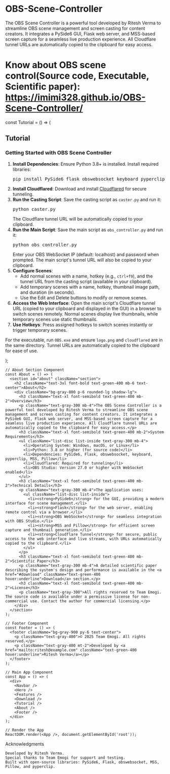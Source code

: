 # OBS-Scene-Controller
The OBS Scene Controller is a powerful tool developed by Ritesh Verma to streamline OBS scene management and screen casting for content creators. It integrates a PySide6 GUI, Flask web server, and MSS-based screen capture for a seamless live production experience. All Cloudflare tunnel URLs are automatically copied to the clipboard for easy access.

# Know about OBS scene control(Source code, Executable, Scientific paper): https://imimi328.github.io/OBS-Scene-Controller/

<html>
  <body>
    const Tutorial = () => (
      <section id="tutorial" className="section">
        <h2 className="text-3xl font-bold text-green-400 mb-6 text-center">Tutorial</h2>
        <div className="bg-gray-800 p-6 rounded-lg shadow-lg">
          <h3 className="text-xl font-semibold text-green-400 mb-4">Getting Started with OBS Scene Controller</h3>
          <ol className="list-decimal list-inside text-gray-300 space-y-4">
            <li>
              <strong>Install Dependencies</strong>: Ensure Python 3.8+ is installed. Install required libraries:
              <pre className="bg-gray-900 p-2 rounded mt-2">pip install PySide6 flask obswebsocket keyboard pyperclip mss Pillow</pre>
            </li>
            <li>
              <strong>Install Cloudflared</strong>: Download and install <a href="https://www.cloudflare.com/products/tunnel/" className="text-green-400 hover:underline">Cloudflared</a> for secure tunneling.
            </li>
            <li>
              <strong>Run the Casting Script</strong>: Save the casting script as <code>caster.py</code> and run it:
              <pre className="bg-gray-900 p-2 rounded mt-2">python caster.py</pre>
              The Cloudflare tunnel URL will be automatically copied to your clipboard.
            </li>
            <li>
              <strong>Run the Main Script</strong>: Save the main script as <code>obs_controller.py</code> and run it:
              <pre className="bg-gray-900 p-2 rounded mt-2">python obs_controller.py</pre>
              Enter your OBS WebSocket IP (default: localhost) and password when prompted. The main script's tunnel URL will also be copied to your clipboard.
            </li>
            <li>
              <strong>Configure Scenes</strong>:
              <ul className="list-disc list-inside ml-4">
                <li>Add normal scenes with a name, hotkey (e.g., <code>ctrl+f9</code>), and the tunnel URL from the casting script (available in your clipboard).</li>
                <li>Add temporary scenes with a name, hotkey, thumbnail image path, and duration (in seconds).</li>
                <li>Use the Edit and Delete buttons to modify or remove scenes.</li>
              </ul>
            </li>
            <li>
              <strong>Access the Web Interface</strong>: Open the main script's Cloudflare tunnel URL (copied to your clipboard and displayed in the GUI) in a browser to switch scenes remotely. Normal scenes display live thumbnails, while temporary scenes use static thumbnails.
            </li>
            <li>
              <strong>Use Hotkeys</strong>: Press assigned hotkeys to switch scenes instantly or trigger temporary scenes.
            </li>
          </ol>
          <p className="text-gray-300 mt-4">For the executable, run <code>OBS.exe</code> and ensure <code>logo.png</code> and <code>cloudflared</code> are in the same directory. Tunnel URLs are automatically copied to the clipboard for ease of use.</p>
        </div>
      </section>
    );

    // About Section Component
    const About = () => (
      <section id="about" className="section">
        <h2 className="text-3xl font-bold text-green-400 mb-6 text-center">About</h2>
        <div className="bg-gray-800 p-6 rounded-lg shadow-lg">
          <h3 className="text-xl font-semibold text-green-400 mb-2">Overview</h3>
          <p className="text-gray-300 mb-4">The OBS Scene Controller is a powerful tool developed by Ritesh Verma to streamline OBS scene management and screen casting for content creators. It integrates a PySide6 GUI, Flask web server, and MSS-based screen capture for a seamless live production experience. All Cloudflare tunnel URLs are automatically copied to the clipboard for easy access.</p>
          <h3 className="text-xl font-semibold text-green-400 mb-2">System Requirements</h3>
          <ul className="list-disc list-inside text-gray-300 mb-4">
            <li>Operating System: Windows, macOS, or Linux</li>
            <li>Python: 3.8 or higher (for source code)</li>
            <li>Dependencies: PySide6, Flask, obswebsocket, keyboard, pyperclip, MSS, Pillow</li>
            <li>Cloudflared: Required for tunneling</li>
            <li>OBS Studio: Version 27.0 or higher with WebSocket enabled</li>
          </ul>
          <h3 className="text-xl font-semibold text-green-400 mb-2">Technical Details</h3>
          <p className="text-gray-300 mb-4">The application uses:
            <ul className="list-disc list-inside">
              <li><strong>PySide6</strong> for the GUI, providing a modern interface for scene management.</li>
              <li><strong>Flask</strong> for the web server, enabling remote control via a browser.</li>
              <li><strong>OBS WebSocket</strong> for seamless integration with OBS Studio.</li>
              <li><strong>MSS and Pillow</strong> for efficient screen capture and thumbnail generation.</li>
              <li><strong>Cloudflare Tunnel</strong> for secure, public access to the web interface and live streams, with URLs automatically copied to the clipboard.</li>
            </ul>
          </p>
          <h3 className="text-xl font-semibold text-green-400 mb-2">Scientific Paper</h3>
          <p className="text-gray-300 mb-4">A detailed scientific paper describing the system's design and performance is available in the <a href="#download" className="text-green-400 hover:underline">Download</a> section.</p>
          <h3 className="text-xl font-semibold text-green-400 mb-2">License</h3>
          <p className="text-gray-300">All rights reserved to Team Emogi. The source code is available under a permissive license for non-commercial use. Contact the author for commercial licensing.</p>
        </div>
      </section>
    );

    // Footer Component
    const Footer = () => (
      <footer className="bg-gray-900 py-6 text-center">
        <p className="text-gray-400">© 2025 Team Emogi. All rights reserved.</p>
        <p className="text-gray-400 mt-2">Developed by <a href="mailto:ritesh@example.com" className="text-green-400 hover:underline">Ritesh Verma</a></p>
      </footer>
    );

    // Main App Component
    const App = () => (
      <div>
        <Navbar />
        <Hero />
        <Features />
        <Download />
        <Tutorial />
        <About />
        <Footer />
      </div>
    );

    // Render the App
    ReactDOM.render(<App />, document.getElementById('root'));
  </script>
</body>
</html>

Acknowledgments

  
    Developed by Ritesh Verma.
    Special thanks to Team Emogi for support and testing.
    Built with open-source libraries: PySide6, Flask, obswebsocket, MSS, Pillow, and pyperclip.
  
